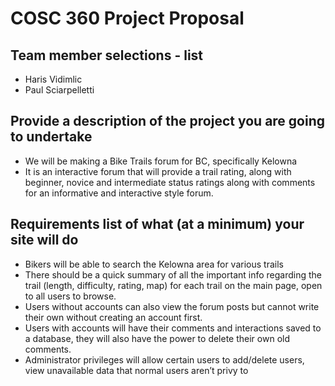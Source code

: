 # COSC 360 Project Proposal

## Team member selections - list
- Haris Vidimlic
- Paul Sciarpelletti

## Provide a description of the project you are going to undertake
- We will be making a Bike Trails forum for BC, specifically Kelowna
- It is an interactive forum that will provide a trail rating, along with
beginner, novice and intermediate status ratings along with
comments for an informative and interactive style forum.

## Requirements list of what (at a minimum) your site will do
- Bikers will be able to search the Kelowna area for various trails
- There should be a quick summary of all the important info regarding
the trail (length, difficulty, rating, map) for each trail on the main
page, open to all users to browse.
- Users without accounts can also view the forum posts but cannot
write their own without creating an account first.
- Users with accounts will have their comments and interactions
saved to a database, they will also have the power to delete their
own old comments.
- Administrator privileges will allow certain users to add/delete users,
view unavailable data that normal users aren’t privy to